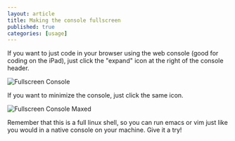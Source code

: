 ```yaml
---
layout: article
title: Making the console fullscreen
published: true
categories: [usage]
---
```


If you want to just code in your browser using the web console (good for coding on the iPad), just click the "expand" icon at the right of the console header.

![Fullscreen Console](https://raw.github.com/action-io/action-assets/master/support/screenshots/ide-fullscreen.png)

If you want to minimize the console, just click the same icon.

![Fullscreen Console Maxed](https://raw.github.com/action-io/action-assets/master/support/screenshots/ide-fullscreen-max.png)

<p class="note">Remember that this is a full linux shell, so you can run emacs or vim just like you would in a native console on your machine. Give it a try!</p>